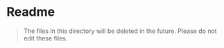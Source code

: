 # Readme

> The files in this directory will be deleted in the future.
> Please do not edit these files.
